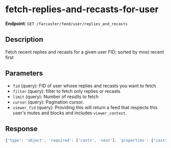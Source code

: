 # fetch-replies-and-recasts-for-user

**Endpoint**: `GET /farcaster/feed/user/replies_and_recasts`

## Description
Fetch recent replies and recasts for a given user FID; sorted by most recent first

## Parameters
- `fid` (query): FID of user whose replies and recasts you want to fetch
- `filter` (query): filter to fetch only replies or recasts
- `limit` (query): Number of results to fetch
- `cursor` (query): Pagination cursor.
- `viewer_fid` (query): Providing this will return a feed that respects this user's mutes and blocks and includes `viewer_context`.

## Response
```typescript
{'type': 'object', 'required': ['casts', 'next'], 'properties': {'casts': {'type': 'array', 'items': {'$ref': '#/components/schemas/CastWithInteractions'}}, 'next': {'$ref': '#/components/schemas/NextCursor'}}}
```
